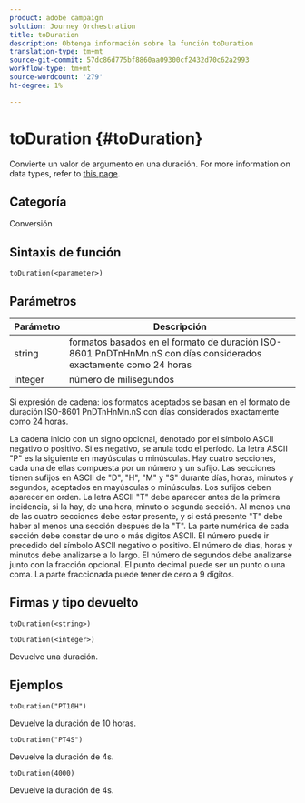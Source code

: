 ```yaml
---
product: adobe campaign
solution: Journey Orchestration
title: toDuration
description: Obtenga información sobre la función toDuration
translation-type: tm+mt
source-git-commit: 57dc86d775bf8860aa09300cf2432d70c62a2993
workflow-type: tm+mt
source-wordcount: '279'
ht-degree: 1%

---
```



# toDuration {#toDuration}

Convierte un valor de argumento en una duración. For more information on data types, refer to [this page](../expression/data-types.md).

## Categoría

Conversión

## Sintaxis de función

`toDuration(<parameter>)`

## Parámetros

| Parámetro | Descripción |
|--- |--- |
| string | formatos basados en el formato de duración ISO-8601 PnDTnHnMn.nS con días considerados exactamente como 24 horas |
| integer | número de milisegundos |

Si expresión de cadena: los formatos aceptados se basan en el formato de duración ISO-8601 PnDTnHnMn.nS con días considerados exactamente como 24 horas.

La cadena inicio con un signo opcional, denotado por el símbolo ASCII negativo o positivo. Si es negativo, se anula todo el período. La letra ASCII &quot;P&quot; es la siguiente en mayúsculas o minúsculas. Hay cuatro secciones, cada una de ellas compuesta por un número y un sufijo. Las secciones tienen sufijos en ASCII de &quot;D&quot;, &quot;H&quot;, &quot;M&quot; y &quot;S&quot; durante días, horas, minutos y segundos, aceptados en mayúsculas o minúsculas. Los sufijos deben aparecer en orden. La letra ASCII &quot;T&quot; debe aparecer antes de la primera incidencia, si la hay, de una hora, minuto o segunda sección. Al menos una de las cuatro secciones debe estar presente, y si está presente &quot;T&quot; debe haber al menos una sección después de la &quot;T&quot;. La parte numérica de cada sección debe constar de uno o más dígitos ASCII. El número puede ir precedido del símbolo ASCII negativo o positivo. El número de días, horas y minutos debe analizarse a lo largo. El número de segundos debe analizarse junto con la fracción opcional. El punto decimal puede ser un punto o una coma. La parte fraccionada puede tener de cero a 9 dígitos.

## Firmas y tipo devuelto

`toDuration(<string>)`

`toDuration(<integer>)`

Devuelve una duración.

## Ejemplos

`toDuration("PT10H")`

Devuelve la duración de 10 horas.

`toDuration("PT4S")`

Devuelve la duración de 4s.

`toDuration(4000)`

Devuelve la duración de 4s.
